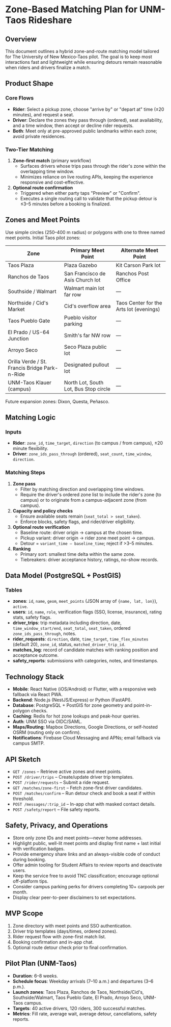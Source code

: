 # Zone-Based Matching Plan for UNM-Taos Rideshare

## Overview
This document outlines a hybrid zone-and-route matching model tailored for The University of New Mexico-Taos pilot. The goal is to keep most interactions fast and lightweight while ensuring detours remain reasonable when riders and drivers finalize a match.

## Product Shape

### Core Flows
- **Rider**: Select a pickup zone, choose "arrive by" or "depart at" time (±20 minutes), and request a seat.
- **Driver**: Declare the zones they pass through (ordered), seat availability, and a time window, then accept or decline rider requests.
- **Both**: Meet only at pre-approved public landmarks within each zone; avoid private residences.

### Two-Tier Matching
1. **Zone-first match** (primary workflow)
   - Surfaces drivers whose trips pass through the rider's zone within the overlapping time window.
   - Minimizes reliance on live routing APIs, keeping the experience responsive and cost-effective.
2. **Optional route confirmation**
   - Triggered when either party taps "Preview" or "Confirm".
   - Executes a single routing call to validate that the pickup detour is ≤3–5 minutes before a booking is finalized.

## Zones and Meet Points
Use simple circles (250–400 m radius) or polygons with one to three named meet points. Initial Taos pilot zones:

| Zone | Primary Meet Point | Alternate Meet Point |
| --- | --- | --- |
| Taos Plaza | Plaza Gazebo | Kit Carson Park lot |
| Ranchos de Taos | San Francisco de Asís Church lot | Ranchos Post Office |
| Southside / Walmart | Walmart main lot far row | — |
| Northside / Cid's Market | Cid's overflow area | Taos Center for the Arts lot (evenings) |
| Taos Pueblo Gate | Pueblo visitor parking | — |
| El Prado / US-64 Junction | Smith's far NW row | — |
| Arroyo Seco | Seco Plaza public lot | — |
| Orilla Verde / St. Francis Bridge Park-n-Ride | Designated pullout lot | — |
| UNM-Taos Klauer (campus) | North Lot, South Lot, Bus Stop circle | — |

Future expansion zones: Dixon, Questa, Peñasco.

## Matching Logic

### Inputs
- **Rider**: `zone_id`, `time_target`, `direction` (to campus / from campus), ±20 minute flexibility.
- **Driver**: `zone_ids_pass_through` (ordered), `seat_count`, `time_window`, `direction`.

### Matching Steps
1. **Zone pass**
   - Filter by matching direction and overlapping time windows.
   - Require the driver's ordered zone list to include the rider's zone (to campus) or to originate from a campus-adjacent zone (from campus).
2. **Capacity and policy checks**
   - Ensure available seats remain (`seat_total > seat_taken`).
   - Enforce blocks, safety flags, and rider/driver eligibility.
3. **Optional route verification**
   - Baseline route: driver origin → campus at the chosen time.
   - Pickup variant: driver origin → rider zone meet point → campus.
   - Detour = `variant_time – baseline_time`; reject if >3–5 minutes.
4. **Ranking**
   - Primary sort: smallest time delta within the same zone.
   - Tiebreakers: driver acceptance history, ratings, no-show records.

## Data Model (PostgreSQL + PostGIS)

### Tables
- **zones**: `id`, `name`, `geom`, `meet_points` (JSON array of `{name, lat, lon}`), `active`.
- **users**: `id`, `name`, `role`, verification flags (SSO, license, insurance), rating stats, safety flags.
- **driver_trips**: trip metadata including direction, date, `time_window_start/end`, `seat_total`, `seat_taken`, ordered `zone_ids_pass_through`, notes.
- **rider_requests**: `direction`, date, `time_target`, `time_flex_minutes` (default 20), `zone_id`, status, `matched_driver_trip_id`.
- **matches_log**: record of candidate matches with ranking position and acceptance outcome.
- **safety_reports**: submissions with categories, notes, and timestamps.

## Technology Stack
- **Mobile**: React Native (iOS/Android) or Flutter, with a responsive web fallback via React PWA.
- **Backend**: Node.js (NestJS/Express) or Python (FastAPI).
- **Database**: PostgreSQL + PostGIS for zone geometry and point-in-polygon checks.
- **Caching**: Redis for hot zone lookups and peak-hour queries.
- **Auth**: UNM SSO via OIDC/SAML.
- **Maps/Routing**: Mapbox Directions, Google Directions, or self-hosted OSRM (routing only on confirm).
- **Notifications**: Firebase Cloud Messaging and APNs; email fallback via campus SMTP.

## API Sketch
- `GET /zones` – Retrieve active zones and meet points.
- `POST /driver/trips` – Create/update driver trip templates.
- `POST /rider/requests` – Submit a ride request.
- `GET /matches/zone-first` – Fetch zone-first driver candidates.
- `POST /matches/confirm` – Run detour check and book a seat if within threshold.
- `POST /messages/:trip_id` – In-app chat with masked contact details.
- `POST /safety/report` – File safety reports.

## Safety, Privacy, and Operations
- Store only zone IDs and meet points—never home addresses.
- Highlight public, well-lit meet points and display first name + last initial with verification badges.
- Provide emergency share links and an always-visible code of conduct during booking.
- Offer admin tooling for Student Affairs to review reports and deactivate users.
- Keep the service free to avoid TNC classification; encourage optional off-platform tips.
- Consider campus parking perks for drivers completing 10+ carpools per month.
- Display clear peer-to-peer disclaimers to set expectations.

## MVP Scope
1. Zone directory with meet points and SSO authentication.
2. Driver trip templates (days/times, ordered zones).
3. Rider request flow with zone-first match list.
4. Booking confirmation and in-app chat.
5. Optional route detour check prior to final confirmation.

## Pilot Plan (UNM-Taos)
- **Duration**: 6–8 weeks.
- **Schedule focus**: Weekday arrivals (7–10 a.m.) and departures (3–6 p.m.).
- **Launch zones**: Taos Plaza, Ranchos de Taos, Northside/Cid's, Southside/Walmart, Taos Pueblo Gate, El Prado, Arroyo Seco, UNM-Taos campus.
- **Targets**: 40 active drivers, 120 riders, 300 successful matches.
- **Metrics**: Fill rate, average wait, average detour, cancellations, safety reports.

